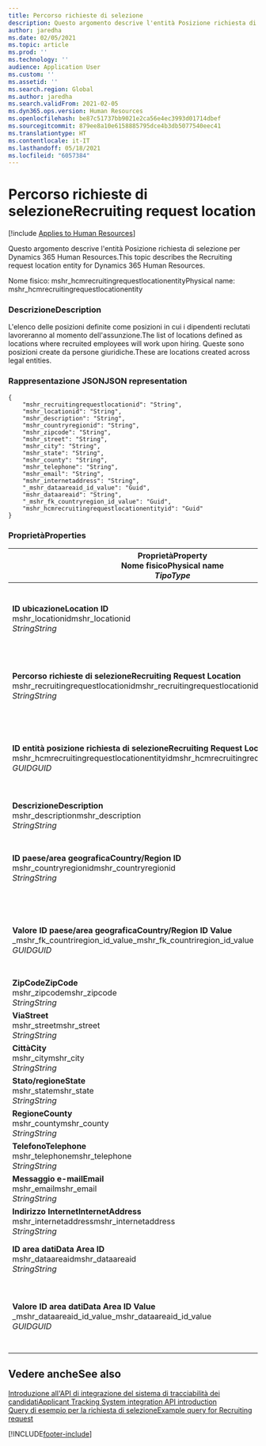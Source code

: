 ```yaml
---
title: Percorso richieste di selezione
description: Questo argomento descrive l'entità Posizione richiesta di selezione per Dynamics 365 Human Resources.
author: jaredha
ms.date: 02/05/2021
ms.topic: article
ms.prod: ''
ms.technology: ''
audience: Application User
ms.custom: ''
ms.assetid: ''
ms.search.region: Global
ms.author: jaredha
ms.search.validFrom: 2021-02-05
ms.dyn365.ops.version: Human Resources
ms.openlocfilehash: be87c51737bb9021e2ca56e4ec3993d01714dbef
ms.sourcegitcommit: 879ee8a10e6158885795dce4b3db5077540eec41
ms.translationtype: HT
ms.contentlocale: it-IT
ms.lasthandoff: 05/18/2021
ms.locfileid: "6057384"
---
```

# <a name="recruiting-request-location"></a><span data-ttu-id="9416a-103">Percorso richieste di selezione</span><span class="sxs-lookup"><span data-stu-id="9416a-103">Recruiting request location</span></span>

[!include [Applies to Human Resources](../includes/applies-to-hr.md)]

<span data-ttu-id="9416a-104">Questo argomento descrive l'entità Posizione richiesta di selezione per Dynamics 365 Human Resources.</span><span class="sxs-lookup"><span data-stu-id="9416a-104">This topic describes the Recruiting request location entity for Dynamics 365 Human Resources.</span></span>

<span data-ttu-id="9416a-105">Nome fisico: mshr_hcmrecruitingrequestlocationentity</span><span class="sxs-lookup"><span data-stu-id="9416a-105">Physical name: mshr_hcmrecruitingrequestlocationentity</span></span>

### <a name="description"></a><span data-ttu-id="9416a-106">Descrizione</span><span class="sxs-lookup"><span data-stu-id="9416a-106">Description</span></span>

<span data-ttu-id="9416a-107">L'elenco delle posizioni definite come posizioni in cui i dipendenti reclutati lavoreranno al momento dell'assunzione.</span><span class="sxs-lookup"><span data-stu-id="9416a-107">The list of locations defined as locations where recruited employees will work upon hiring.</span></span> <span data-ttu-id="9416a-108">Queste sono posizioni create da persone giuridiche.</span><span class="sxs-lookup"><span data-stu-id="9416a-108">These are locations created across legal entities.</span></span>

### <a name="json-representation"></a><span data-ttu-id="9416a-109">Rappresentazione JSON</span><span class="sxs-lookup"><span data-stu-id="9416a-109">JSON representation</span></span>

```
{
    "mshr_recruitingrequestlocationid": "String",
    "mshr_locationid": "String",
    "mshr_description": "String",
    "mshr_countryregionid": "String",
    "mshr_zipcode": "String",
    "mshr_street": "String",
    "mshr_city": "String",
    "mshr_state": "String",
    "mshr_county": "String",
    "mshr_telephone": "String",
    "mshr_email": "String",
    "mshr_internetaddress": "String",
    "_mshr_dataareaid_id_value": "Guid",
    "mshr_dataareaid": "String",
    "_mshr_fk_countryregion_id_value": "Guid",
    "mshr_hcmrecruitingrequestlocationentityid": "Guid"
}
```

### <a name="properties"></a><span data-ttu-id="9416a-110">Proprietà</span><span class="sxs-lookup"><span data-stu-id="9416a-110">Properties</span></span>

| <span data-ttu-id="9416a-111">Proprietà</span><span class="sxs-lookup"><span data-stu-id="9416a-111">Property</span></span><br><span data-ttu-id="9416a-112">**Nome fisico**</span><span class="sxs-lookup"><span data-stu-id="9416a-112">**Physical name**</span></span><br><span data-ttu-id="9416a-113">**_Tipo_**</span><span class="sxs-lookup"><span data-stu-id="9416a-113">**_Type_**</span></span> | <span data-ttu-id="9416a-114">Utilizza</span><span class="sxs-lookup"><span data-stu-id="9416a-114">Use</span></span> | <span data-ttu-id="9416a-115">Descrizione</span><span class="sxs-lookup"><span data-stu-id="9416a-115">Description</span></span> |
| --- | --- | --- |
| <span data-ttu-id="9416a-116">**ID ubicazione**</span><span class="sxs-lookup"><span data-stu-id="9416a-116">**Location ID**</span></span><br><span data-ttu-id="9416a-117">mshr_locationid</span><span class="sxs-lookup"><span data-stu-id="9416a-117">mshr_locationid</span></span><br><span data-ttu-id="9416a-118">*String*</span><span class="sxs-lookup"><span data-stu-id="9416a-118">*String*</span></span> | <span data-ttu-id="9416a-119">Scrivi una volta</span><span class="sxs-lookup"><span data-stu-id="9416a-119">Write-once</span></span><br><span data-ttu-id="9416a-120">Richiesto</span><span class="sxs-lookup"><span data-stu-id="9416a-120">Required</span></span> | <span data-ttu-id="9416a-121">L'identificatore generato dal sistema, leggibile dall'utente per la posizione di selezione.</span><span class="sxs-lookup"><span data-stu-id="9416a-121">The system-generated, user-readable identifier for the recruiting location.</span></span> |
| <span data-ttu-id="9416a-122">**Percorso richieste di selezione**</span><span class="sxs-lookup"><span data-stu-id="9416a-122">**Recruiting Request Location**</span></span><br><span data-ttu-id="9416a-123">mshr_recruitingrequestlocationid</span><span class="sxs-lookup"><span data-stu-id="9416a-123">mshr_recruitingrequestlocationid</span></span><br><span data-ttu-id="9416a-124">*String*</span><span class="sxs-lookup"><span data-stu-id="9416a-124">*String*</span></span> | <span data-ttu-id="9416a-125">Scrivi una volta</span><span class="sxs-lookup"><span data-stu-id="9416a-125">Write-once</span></span><br><span data-ttu-id="9416a-126">Richiesto</span><span class="sxs-lookup"><span data-stu-id="9416a-126">Required</span></span> | <span data-ttu-id="9416a-127">Identificatore univoco definito dall'utente per la posizione di selezione.</span><span class="sxs-lookup"><span data-stu-id="9416a-127">User-defined unique identifier for the recruiting location.</span></span> |
| <span data-ttu-id="9416a-128">**ID entità posizione richiesta di selezione**</span><span class="sxs-lookup"><span data-stu-id="9416a-128">**Recruiting Request Location Entity ID**</span></span><br><span data-ttu-id="9416a-129">mshr_hcmrecruitingrequestlocationentityid</span><span class="sxs-lookup"><span data-stu-id="9416a-129">mshr_hcmrecruitingrequestlocationentityid</span></span><br><span data-ttu-id="9416a-130">*GUID*</span><span class="sxs-lookup"><span data-stu-id="9416a-130">*GUID*</span></span> | <span data-ttu-id="9416a-131">Sola lettura</span><span class="sxs-lookup"><span data-stu-id="9416a-131">Read-only</span></span><br><span data-ttu-id="9416a-132">Richiesto</span><span class="sxs-lookup"><span data-stu-id="9416a-132">Required</span></span> | <span data-ttu-id="9416a-133">Identificatore univoco generato dal sistema per il record della posizione della richiesta di selezione.</span><span class="sxs-lookup"><span data-stu-id="9416a-133">System-generated unique identifier for the recruiting request location record.</span></span> |
| <span data-ttu-id="9416a-134">**Descrizione**</span><span class="sxs-lookup"><span data-stu-id="9416a-134">**Description**</span></span><br><span data-ttu-id="9416a-135">mshr_description</span><span class="sxs-lookup"><span data-stu-id="9416a-135">mshr_description</span></span><br><span data-ttu-id="9416a-136">*String*</span><span class="sxs-lookup"><span data-stu-id="9416a-136">*String*</span></span> | <span data-ttu-id="9416a-137">Lettura/scrittura</span><span class="sxs-lookup"><span data-stu-id="9416a-137">Read/write</span></span><br><span data-ttu-id="9416a-138">Richiesto</span><span class="sxs-lookup"><span data-stu-id="9416a-138">Required</span></span> | <span data-ttu-id="9416a-139">Descrizione dell'ubicazione.</span><span class="sxs-lookup"><span data-stu-id="9416a-139">Description of the location.</span></span> |
| <span data-ttu-id="9416a-140">**ID paese/area geografica**</span><span class="sxs-lookup"><span data-stu-id="9416a-140">**Country/Region ID**</span></span><br><span data-ttu-id="9416a-141">mshr_countryregionid</span><span class="sxs-lookup"><span data-stu-id="9416a-141">mshr_countryregionid</span></span><br><span data-ttu-id="9416a-142">*String*</span><span class="sxs-lookup"><span data-stu-id="9416a-142">*String*</span></span> | <span data-ttu-id="9416a-143">Sola lettura</span><span class="sxs-lookup"><span data-stu-id="9416a-143">Read-only</span></span><br><span data-ttu-id="9416a-144">Facoltativo</span><span class="sxs-lookup"><span data-stu-id="9416a-144">Optional</span></span> | <span data-ttu-id="9416a-145">Specifica il paese o l'area geografica in cui il candidato ha la cittadinanza.</span><span class="sxs-lookup"><span data-stu-id="9416a-145">Specifies the country or region where the candidate has citizenship.</span></span> |
| <span data-ttu-id="9416a-146">**Valore ID paese/area geografica**</span><span class="sxs-lookup"><span data-stu-id="9416a-146">**Country/Region ID Value**</span></span><br><span data-ttu-id="9416a-147">_mshr_fk_countriregion_id_value</span><span class="sxs-lookup"><span data-stu-id="9416a-147">_mshr_fk_countriregion_id_value</span></span><br><span data-ttu-id="9416a-148">*GUID*</span><span class="sxs-lookup"><span data-stu-id="9416a-148">*GUID*</span></span> | <span data-ttu-id="9416a-149">Sola lettura</span><span class="sxs-lookup"><span data-stu-id="9416a-149">Read-only</span></span><br><span data-ttu-id="9416a-150">Facoltativo</span><span class="sxs-lookup"><span data-stu-id="9416a-150">Optional</span></span><br><span data-ttu-id="9416a-151">Chiave esterna: mshr_logisticaddresscountryregionentityid di mshr_logisticsaddresscountryregionentity</span><span class="sxs-lookup"><span data-stu-id="9416a-151">Foreign key: mshr_logisticaddresscountryregionentityid of mshr_logisticsaddresscountryregionentity</span></span> | <span data-ttu-id="9416a-152">Identificatore univoco generato dal sistema del paese/area geografica dell'indirizzo.</span><span class="sxs-lookup"><span data-stu-id="9416a-152">System-generated unique identifier of the country/region of the address.</span></span> |
| <span data-ttu-id="9416a-153">**ZipCode**</span><span class="sxs-lookup"><span data-stu-id="9416a-153">**ZipCode**</span></span><br><span data-ttu-id="9416a-154">mshr_zipcode</span><span class="sxs-lookup"><span data-stu-id="9416a-154">mshr_zipcode</span></span><br><span data-ttu-id="9416a-155">*String*</span><span class="sxs-lookup"><span data-stu-id="9416a-155">*String*</span></span> | <span data-ttu-id="9416a-156">Sola lettura</span><span class="sxs-lookup"><span data-stu-id="9416a-156">Read-only</span></span><br><span data-ttu-id="9416a-157">Facoltativo</span><span class="sxs-lookup"><span data-stu-id="9416a-157">Optional</span></span> | <span data-ttu-id="9416a-158">CAP/Codice postale.</span><span class="sxs-lookup"><span data-stu-id="9416a-158">Zip/postal code.</span></span> |
| <span data-ttu-id="9416a-159">**Via**</span><span class="sxs-lookup"><span data-stu-id="9416a-159">**Street**</span></span><br><span data-ttu-id="9416a-160">mshr_street</span><span class="sxs-lookup"><span data-stu-id="9416a-160">mshr_street</span></span><br><span data-ttu-id="9416a-161">*String*</span><span class="sxs-lookup"><span data-stu-id="9416a-161">*String*</span></span> | <span data-ttu-id="9416a-162">Sola lettura</span><span class="sxs-lookup"><span data-stu-id="9416a-162">Read-only</span></span><br><span data-ttu-id="9416a-163">Facoltativo</span><span class="sxs-lookup"><span data-stu-id="9416a-163">Optional</span></span> | <span data-ttu-id="9416a-164">Indirizzo via.</span><span class="sxs-lookup"><span data-stu-id="9416a-164">Street address.</span></span> |
| <span data-ttu-id="9416a-165">**Città**</span><span class="sxs-lookup"><span data-stu-id="9416a-165">**City**</span></span><br><span data-ttu-id="9416a-166">mshr_city</span><span class="sxs-lookup"><span data-stu-id="9416a-166">mshr_city</span></span><br><span data-ttu-id="9416a-167">*String*</span><span class="sxs-lookup"><span data-stu-id="9416a-167">*String*</span></span> | <span data-ttu-id="9416a-168">Sola lettura</span><span class="sxs-lookup"><span data-stu-id="9416a-168">Read-only</span></span><br><span data-ttu-id="9416a-169">Facoltativo</span><span class="sxs-lookup"><span data-stu-id="9416a-169">Optional</span></span> | <span data-ttu-id="9416a-170">Città.</span><span class="sxs-lookup"><span data-stu-id="9416a-170">City.</span></span> |
| <span data-ttu-id="9416a-171">**Stato/regione**</span><span class="sxs-lookup"><span data-stu-id="9416a-171">**State**</span></span><br><span data-ttu-id="9416a-172">mshr_state</span><span class="sxs-lookup"><span data-stu-id="9416a-172">mshr_state</span></span><br><span data-ttu-id="9416a-173">*String*</span><span class="sxs-lookup"><span data-stu-id="9416a-173">*String*</span></span> | <span data-ttu-id="9416a-174">Sola lettura</span><span class="sxs-lookup"><span data-stu-id="9416a-174">Read-only</span></span><br><span data-ttu-id="9416a-175">Facoltativo</span><span class="sxs-lookup"><span data-stu-id="9416a-175">Optional</span></span> | <span data-ttu-id="9416a-176">Stato o provincia.</span><span class="sxs-lookup"><span data-stu-id="9416a-176">State or province.</span></span> |
| <span data-ttu-id="9416a-177">**Regione**</span><span class="sxs-lookup"><span data-stu-id="9416a-177">**County**</span></span><br><span data-ttu-id="9416a-178">mshr_county</span><span class="sxs-lookup"><span data-stu-id="9416a-178">mshr_county</span></span><br><span data-ttu-id="9416a-179">*String*</span><span class="sxs-lookup"><span data-stu-id="9416a-179">*String*</span></span> | <span data-ttu-id="9416a-180">Sola lettura</span><span class="sxs-lookup"><span data-stu-id="9416a-180">Read-only</span></span><br><span data-ttu-id="9416a-181">Facoltativo</span><span class="sxs-lookup"><span data-stu-id="9416a-181">Optional</span></span> | <span data-ttu-id="9416a-182">Regione.</span><span class="sxs-lookup"><span data-stu-id="9416a-182">County.</span></span> |
| <span data-ttu-id="9416a-183">**Telefono**</span><span class="sxs-lookup"><span data-stu-id="9416a-183">**Telephone**</span></span><br><span data-ttu-id="9416a-184">mshr_telephone</span><span class="sxs-lookup"><span data-stu-id="9416a-184">mshr_telephone</span></span><br><span data-ttu-id="9416a-185">*String*</span><span class="sxs-lookup"><span data-stu-id="9416a-185">*String*</span></span> | <span data-ttu-id="9416a-186">Lettura/scrittura</span><span class="sxs-lookup"><span data-stu-id="9416a-186">Read/write</span></span><br><span data-ttu-id="9416a-187">Facoltativo</span><span class="sxs-lookup"><span data-stu-id="9416a-187">Optional</span></span> | <span data-ttu-id="9416a-188">Numero di telefono per la posizione.</span><span class="sxs-lookup"><span data-stu-id="9416a-188">Telephone number for the location.</span></span> |
| <span data-ttu-id="9416a-189">**Messaggio e-mail**</span><span class="sxs-lookup"><span data-stu-id="9416a-189">**Email**</span></span><br><span data-ttu-id="9416a-190">mshr_email</span><span class="sxs-lookup"><span data-stu-id="9416a-190">mshr_email</span></span><br><span data-ttu-id="9416a-191">*String*</span><span class="sxs-lookup"><span data-stu-id="9416a-191">*String*</span></span> | <span data-ttu-id="9416a-192">Lettura/scrittura</span><span class="sxs-lookup"><span data-stu-id="9416a-192">Read/write</span></span><br><span data-ttu-id="9416a-193">Facoltativo</span><span class="sxs-lookup"><span data-stu-id="9416a-193">Optional</span></span> | <span data-ttu-id="9416a-194">Indirizzo e-mail.</span><span class="sxs-lookup"><span data-stu-id="9416a-194">Email address.</span></span> |
| <span data-ttu-id="9416a-195">**Indirizzo Internet**</span><span class="sxs-lookup"><span data-stu-id="9416a-195">**InternetAddress**</span></span><br><span data-ttu-id="9416a-196">mshr_internetaddress</span><span class="sxs-lookup"><span data-stu-id="9416a-196">mshr_internetaddress</span></span><br><span data-ttu-id="9416a-197">*String*</span><span class="sxs-lookup"><span data-stu-id="9416a-197">*String*</span></span> | <span data-ttu-id="9416a-198">Lettura/scrittura</span><span class="sxs-lookup"><span data-stu-id="9416a-198">Read/write</span></span><br><span data-ttu-id="9416a-199">Facoltativo</span><span class="sxs-lookup"><span data-stu-id="9416a-199">Optional</span></span> | <span data-ttu-id="9416a-200">URL per il sito Web della posizione.</span><span class="sxs-lookup"><span data-stu-id="9416a-200">URL for the location website.</span></span> |
| <span data-ttu-id="9416a-201">**ID area dati**</span><span class="sxs-lookup"><span data-stu-id="9416a-201">**Data Area ID**</span></span><br><span data-ttu-id="9416a-202">mshr_dataareaid</span><span class="sxs-lookup"><span data-stu-id="9416a-202">mshr_dataareaid</span></span><br><span data-ttu-id="9416a-203">*String*</span><span class="sxs-lookup"><span data-stu-id="9416a-203">*String*</span></span> | <span data-ttu-id="9416a-204">Lettura/scrittura</span><span class="sxs-lookup"><span data-stu-id="9416a-204">Read/write</span></span><br><span data-ttu-id="9416a-205">Facoltativo</span><span class="sxs-lookup"><span data-stu-id="9416a-205">Optional</span></span> | <span data-ttu-id="9416a-206">Specifica la persona giuridica (società).</span><span class="sxs-lookup"><span data-stu-id="9416a-206">Specifies the legal entity (company).</span></span> |
| <span data-ttu-id="9416a-207">**Valore ID area dati**</span><span class="sxs-lookup"><span data-stu-id="9416a-207">**Data Area ID Value**</span></span><br><span data-ttu-id="9416a-208">_mshr_dataareaid_id_value</span><span class="sxs-lookup"><span data-stu-id="9416a-208">_mshr_dataareaid_id_value</span></span><br><span data-ttu-id="9416a-209">*GUID*</span><span class="sxs-lookup"><span data-stu-id="9416a-209">*GUID*</span></span> | <span data-ttu-id="9416a-210">Sola lettura</span><span class="sxs-lookup"><span data-stu-id="9416a-210">Read-only</span></span><br><span data-ttu-id="9416a-211">Facoltativo</span><span class="sxs-lookup"><span data-stu-id="9416a-211">Optional</span></span><br><span data-ttu-id="9416a-212">Chiave esterna: cdm_companyid dell'entità cdm_company</span><span class="sxs-lookup"><span data-stu-id="9416a-212">Foreign key: cdm_companyid of cdm_company entity</span></span> | <span data-ttu-id="9416a-213">Valore GUID generato dal sistema che identifica la persona giuridica (società).</span><span class="sxs-lookup"><span data-stu-id="9416a-213">System-generated GUID value identifying the legal entity (company).</span></span> |

## <a name="see-also"></a><span data-ttu-id="9416a-214">Vedere anche</span><span class="sxs-lookup"><span data-stu-id="9416a-214">See also</span></span>

[<span data-ttu-id="9416a-215">Introduzione all'API di integrazione del sistema di tracciabilità dei candidati</span><span class="sxs-lookup"><span data-stu-id="9416a-215">Applicant Tracking System integration API introduction</span></span>](hr-admin-integration-ats-api-introduction.md)<br>
[<span data-ttu-id="9416a-216">Query di esempio per la richiesta di selezione</span><span class="sxs-lookup"><span data-stu-id="9416a-216">Example query for Recruiting request</span></span>](hr-admin-integration-ats-api-recruiting-request-example-query.md)



[!INCLUDE[footer-include](../includes/footer-banner.md)]